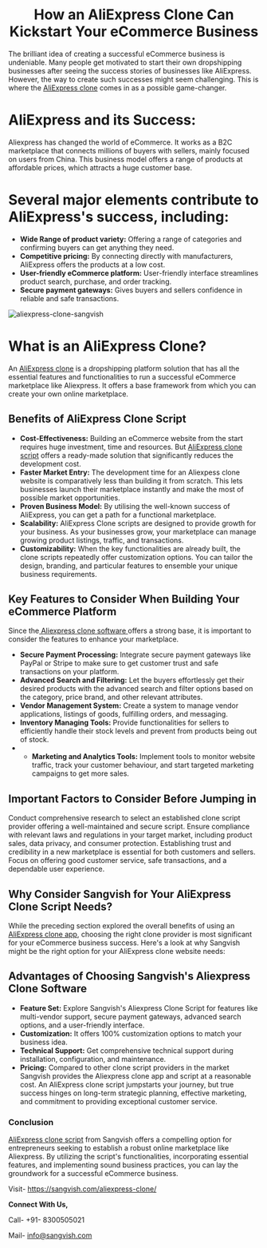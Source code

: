 <h1 align="center">How an AliExpress Clone Can Kickstart Your eCommerce Business</h1>

The brilliant idea of creating a successful eCommerce business is undeniable. Many people get motivated to start their own dropshipping businesses after seeing the success stories of businesses like AliExpress. However, the way to create such successes might seem challenging. This is where the [AliExpress clone](https://sangvish.com/aliexpress-clone/) comes in as a possible game-changer.
# AliExpress and its Success:
Aliexpress has changed the world of eCommerce. It works as a B2C marketplace that connects millions of buyers with sellers, mainly focused on users from China. This business model offers a range of products at affordable prices, which attracts a huge customer base. 
# Several major elements contribute to AliExpress's success, including:
* **Wide Range of product variety:** Offering a range of categories and confirming buyers can get anything they need. 
* **Competitive pricing:** By connecting directly with manufacturers, AliExpress offers the products at a low cost.
* **User-friendly eCommerce platform:** User-friendly interface streamlines product search, purchase, and order tracking.
* **Secure payment gateways:** Gives buyers and sellers confidence in reliable and safe transactions.

![aliexpress-clone-sangvish](https://github.com/sangvishtechnologies/alibaba-clone/assets/161323540/e921e51f-3a5c-42c3-8345-a41d5a2e0458)

# What is an AliExpress Clone?
An [AliExpress clone](https://sangvish.com/aliexpress-clone/) is a dropshipping platform solution that has all the essential features and functionalities to run a successful eCommerce marketplace like Aliexpress. It offers a base framework from which you can create your own online marketplace.
## Benefits of AliExpress Clone Script
* **Cost-Effectiveness:** Building an eCommerce website from the start requires huge investment, time and resources. But [AliExpress clone script](https://sangvish.com/aliexpress-clone/) offers a ready-made solution that significantly reduces the development cost. 
* **Faster Market Entry:** The development time for an Aliexpess clone website is comparatively less than building it from scratch. This lets businesses launch their marketplace instantly and make the most of possible market opportunities.
* **Proven Business Model:** By utilising the well-known success of AliExpress, you can get a path for a functional marketplace.
* **Scalability:** AliExpress Clone scripts are designed to provide growth for your business. As your businesses grow, your marketplace can manage growing product listings, traffic, and transactions.
* **Customizability:** When the key functionalities are already built, the clone scripts repeatedly offer customization options. You can tailor the design, branding, and particular features to ensemble your unique business requirements.
## Key Features to Consider When Building Your eCommerce Platform
Since the[ Aliexpress clone software ](https://sangvish.com/aliexpress-clone/)offers a strong base, it is important to consider the features to enhance your marketplace.
* **Secure Payment Processing:** Integrate secure payment gateways like PayPal or Stripe to make sure to get customer trust and safe transactions on your platform.
* **Advanced Search and Filtering:** Let the buyers effortlessly get their desired products with the advanced search and filter options based on the category, price brand, and other relevant attributes. 
* **Vendor Management System:** Create a system to manage vendor applications, listings of goods, fulfilling orders, and messaging.
* **Inventory Managing Tools:** Provide functionalities for sellers to efficiently handle their stock levels and prevent from products being out of stock.
* * **Marketing and Analytics Tools:** Implement tools to monitor website traffic, track your customer behaviour, and start targeted marketing campaigns to get more sales.
## Important Factors to Consider Before Jumping in
Conduct comprehensive research to select an established clone script provider offering a well-maintained and secure script.
Ensure compliance with relevant laws and regulations in your target market, including product sales, data privacy, and consumer protection.
Establishing trust and credibility in a new marketplace is essential for both customers and sellers. Focus on offering good customer service, safe transactions, and a dependable user experience.
## Why Consider Sangvish for Your AliExpress Clone Script Needs?
While the preceding section explored the overall benefits of using an [AliExpress clone app](https://sangvish.com/aliexpress-clone/), choosing the right clone provider is most significant for your eCommerce business success. Here's a look at why Sangvish might be the right option for your AliExpress clone website needs:
## Advantages of Choosing Sangvish's Aliexpress Clone Software
* **Feature Set:** Explore Sangvish's Aliexpress Clone Script for features like multi-vendor support, secure payment gateways, advanced search options, and a user-friendly interface.
* **Customization:** It offers 100% customization options to match your business idea.
* **Technical Support:** Get comprehensive technical support during installation, configuration, and maintenance.
* **Pricing:** Compared to other clone script providers in the market Sangvish provides the Aliexpress clone app and script at a reasonable cost. 
An AliExpress clone script jumpstarts your journey, but true success hinges on long-term strategic planning, effective marketing, and commitment to providing exceptional customer service.
### Conclusion
[AliExpress clone script](https://sangvish.com/aliexpress-clone/) from Sangvish offers a compelling option for entrepreneurs seeking to establish a robust online marketplace like Aliexpress. By utilizing the script's functionalities, incorporating essential features, and implementing sound business practices, you can lay the groundwork for a successful eCommerce business.

Visit- https://sangvish.com/aliexpress-clone/

**Connect With Us,**

Call- +91- 8300505021

Mail- [info@sangvish.com](mailto:info@sangvish.com)
